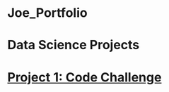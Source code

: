 # Joe_Portfolio

# Data Science Projects

# [Project 1:  Code Challenge](https://github.com/jleealejandro/ga_projects)
